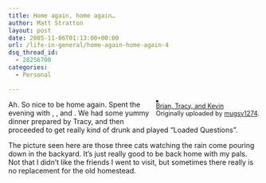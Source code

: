 ```yaml
---
title: Home again, home again…
author: Matt Stratton
layout: post
date: 2005-11-06T01:13:00+00:00
url: /life-in-general/home-again-home-again-4
dsq_thread_id:
  - 28256700
categories:
  - Personal

---
```

<div style="float:right;margin-left:10px;margin-bottom:10px;">
  <a href="https://www.flickr.com/photos/mugsy/60305850/" title="photo sharing"><img src="https://static.flickr.com/28/60305850_c6997c679d_m.jpg" alt="" style="border:solid 2px #000000;" /></a> <br /> <span style="font-size:.9em;margin-top:0;"> <a href="https://www.flickr.com/photos/mugsy/60305850/">Brian, Tracy, and Kevin</a> <br /> Originally uploaded by <a href="https://www.flickr.com/people/mugsy/">mugsy1274</a>. </span>
</div>

Ah. So nice to be home again. Spent the evening with , , and . We had some yummy dinner prepared by Tracy, and then proceeded to get really kind of drunk and played &#8220;Loaded Questions&#8221;.

The picture seen here are those three cats watching the rain come pouring down in the backyard. It&#8217;s just really good to be back home with my pals. Not that I didn&#8217;t like the friends I went to visit, but sometimes there really is no replacement for the old homestead.